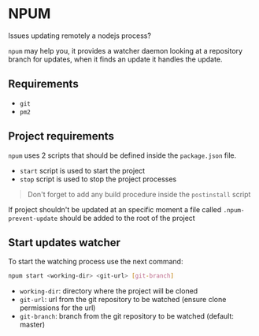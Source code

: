 # NPUM
 
Issues updating remotely a nodejs process?

`npum` may help you, it provides a watcher daemon looking at a repository branch for updates, when it finds an update it handles the update.

## Requirements
- `git`
- `pm2`

## Project requirements

`npum` uses 2 scripts that should be defined inside the `package.json` file.

- `start` script is used to start the project
- `stop` script is used to stop the project processes

> Don't forget to add any build procedure inside the `postinstall` script

If project shouldn't be updated at an specific moment a file called `.npum-prevent-update` should be added to the root of the project

## Start updates watcher

To start the watching process use the next command:

```bash
npum start <working-dir> <git-url> [git-branch]
```

- `working-dir`: directory where the project will be cloned
- `git-url`: url from the git repository to be watched (ensure clone permissions for the url)
- `git-branch`: branch from the git repository to be watched (default: master)
